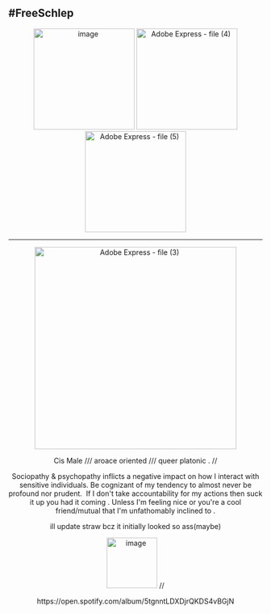 ## #FreeSchlep
<div align="center">
<img width="200" height="200" alt="image" src="https://github.com/user-attachments/assets/5b7c6d9f-3cd2-42b3-be5a-13e69a79fc14" /> 
<img width="200" height="200" alt="Adobe Express - file (4)" src="https://github.com/user-attachments/assets/7552a371-dcb0-4d89-9d04-f06da15c4cc1" />
<img width="200" height="200" alt="Adobe Express - file (5)" src="https://github.com/user-attachments/assets/ef5beffd-668c-4171-ac7c-2c8d0ce5cc39" />

---------------------------------------------------------------------------
<div allign="center">
 <p align="center"><img width="400" height="400" alt="Adobe Express - file (3)" src="https://github.com/user-attachments/assets/d1e1da46-3ebc-49ce-a68e-7317f2bb49a1" />
 <p align="center">Cis Male    ///    aroace oriented    ///    queer platonic    .  // 

    
    
  <p align="center">Sociopathy & psychopathy inflicts a negative impact on how I interact with sensitive individuals. Be cognizant of my tendency to almost never be profound nor prudent. 
  If I don't take accountability for my actions then suck it up you had it coming . Unless I'm feeling nice or you're a cool friend/mutual that I'm unfathomably inclined to .


 <p align="center">ill update straw bcz it initially looked so ass(maybe)

 <p align="center"><img width="100" height="100" alt="image" src="https://github.com/user-attachments/assets/827f2bc7-10ed-4737-a437-fc8d2fe9bff0" /> //
 <p align="center">https://open.spotify.com/album/5tgnntLDXDjrQKDS4vBGjN






